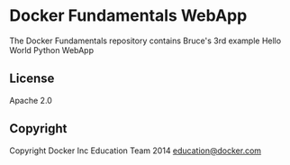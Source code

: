 Docker Fundamentals WebApp
==========================

The Docker Fundamentals repository contains Bruce's 3rd example Hello World Python WebApp

## License

Apache 2.0

## Copyright

Copyright Docker Inc Education Team 2014 <education@docker.com>
